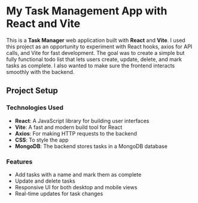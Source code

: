 # My Task Management App with React and Vite

This is a **Task Manager** web application built with **React** and **Vite**. I used this project as an opportunity to experiment with React hooks, axios for API calls, and Vite for fast development. The goal was to create a simple but fully functional todo list that lets users create, update, delete, and mark tasks as complete. I also wanted to make sure the frontend interacts smoothly with the backend.

## Project Setup

### Technologies Used

- **React**: A JavaScript library for building user interfaces
- **Vite**: A fast and modern build tool for React
- **Axios**: For making HTTP requests to the backend
- **CSS**: To style the app
- **MongoDB**: The backend stores tasks in a MongoDB database

### Features

- Add tasks with a name and mark them as complete
- Update and delete tasks
- Responsive UI for both desktop and mobile views
- Real-time updates for task changes


